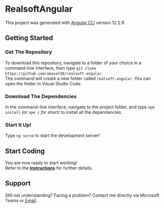 # RealsoftAngular

This project was generated with [Angular CLI](https://github.com/angular/angular-cli) version 12.2.9.

## Getting Started

### Get The Repository
To download this repository, navigate to a folder of your choice in a command-line interface, then type `git clone https://github.com/abaza738/realsoft-angular`.  
The command will create a new folder called `realsoft-angular`. You can open the folder in Visual Studio Code.

### Download The Dependencies
In the command-line interface, navigate to the project folder, and type `npm install` *(or `npm i` for short)* to install all the dependencies.

### Start It Up!
Type `ng serve` to start the development server!

## Start Coding
You are now ready to start working!  
Refer to the **[Instructions](./wiki/Instructions.md)** for further details.

## Support
Still not understanding? Facing a problem? Contact me directly via Microsoft Teams or [Email](maher.abaza@realsoft-me.com).